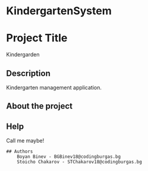 # KindergartenSystem
# Project Title
Kindergarden
## Description
Kindergarten management application.
## About the project

## Help
Call me maybe!
```
## Authors
    Boyan Binev - BGBinev18@codingburgas.bg
    Stoicho Chakarov - STChakarov18@codingburgas.bg
